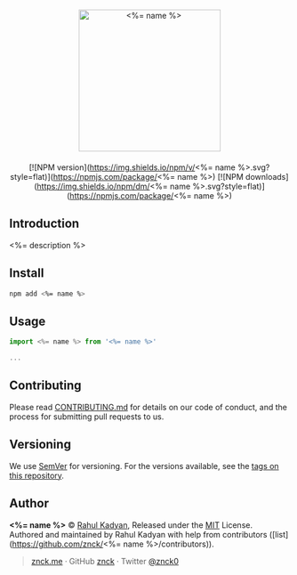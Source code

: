 <div class="text-xs-center" align="center" style="margin: 20px">
  <img src="./logo.png" height="255" alt="<%= name %>">
</div>

<div class="text-xs-center" align="center">

[![NPM version](https://img.shields.io/npm/v/<%= name %>.svg?style=flat)](https://npmjs.com/package/<%= name %>)
[![NPM downloads](https://img.shields.io/npm/dm/<%= name %>.svg?style=flat)](https://npmjs.com/package/<%= name %>)

</div>

## Introduction

<%= description %>

## Install

```bash
npm add <%= name %>
```

## Usage

```js
import <%= name %> from '<%= name %>'

...
```

## Contributing

Please read [CONTRIBUTING.md](CONTRIBUTING.md) for details on our code of conduct, and the process for submitting pull requests to us.

## Versioning

We use [SemVer](http://semver.org/) for versioning. For the versions available, see the [tags on this repository](https://github.com/znck/prop-types/releases).

## Author

**<%= name %>** © [Rahul Kadyan](https://github.com/znck), Released under the [MIT](./LICENSE) License.<br>
Authored and maintained by Rahul Kadyan with help from contributors ([list](https://github.com/znck/<%= name %>/contributors)).

> [znck.me](https://znck.me) · GitHub [znck](https://github.com/znck) · Twitter [@znck0](https://twitter.com/@znck0)
